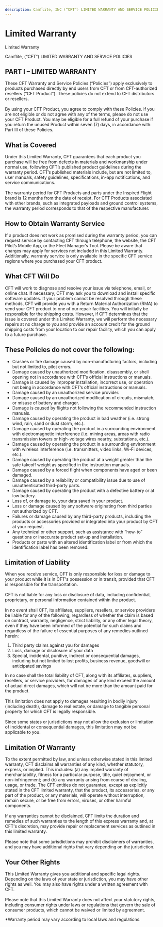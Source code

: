 ```yaml
---
description: Camflite, INC (“CFT”) LIMITED WARRANTY AND SERVICE POLICIES
---
```


# Limited Warranty

Limited Warranty

Camflite, (“CFT”) LIMITED WARRANTY AND SERVICE POLICIES

## PART I – LIMITED WARRANTY

These CFT Warranty and Service Policies (“Policies”) apply exclusively to products purchased directly by end users from CFT or from CFT-authorized resellers (“CFT Product”). These policies do not extend to CFT distributors or resellers.\
\
By using your CFT Product, you agree to comply with these Policies. If you are not eligible or do not agree with any of the terms, please do not use your CFT Product. You may be eligible for a full refund of your purchase if you return the unused Product within seven (7) days, in accordance with Part III of these Policies.

## What is Covered

Under this Limited Warranty, CFT guarantees that each product you purchase will be free from defects in materials and workmanship under normal use, following CFT’s published product guidelines during the warranty period. CFT’s published materials include, but are not limited to, user manuals, safety guidelines, specifications, in-app notifications, and service communications.\
\
The warranty period for CFT Products and parts under the Inspired Flight brand is 12 months from the date of receipt. For CFT Products associated with other brands, such as integrated payloads and ground control systems, the warranty period corresponds to that of the respective manufacturer.

## How to Obtain Warranty Service

If a product does not work as promised during the warranty period, you can request service by contacting CFT through telephone, the website, the CFT Pilot’s Mobile App, or the Fleet Manager’s Tool. Please be aware that charges may apply for services not included in this Limited Warranty. Additionally, warranty service is only available in the specific CFT service regions where you purchased your CFT product.

## What CFT Will Do

CFT will work to diagnose and resolve your issue via telephone, email, or online chat. If necessary, CFT may ask you to download and install specific software updates. If your problem cannot be resolved through these methods, CFT will provide you with a Return Material Authorization (RMA) to send your CFT product to one of our repair facilities. You will initially be responsible for the shipping costs. However, if CFT determines that the issue is covered under this Limited Warranty, we will perform the necessary repairs at no charge to you and provide an account credit for the ground shipping costs from your location to our repair facility, which you can apply to a future purchase.

## These Policies do not cover the following:

* &#x20;Crashes or fire damage caused by non-manufacturing factors, including but not limited to, pilot errors.
* &#x20;Damage caused by unauthorized modification, disassembly, or shell opening not in accordance with CFT’s official instructions or manuals.
* &#x20;Damage is caused by improper installation, incorrect use, or operation not being in accordance with CFT’s official instructions or manuals.
* &#x20;Damage caused by an unauthorized service provider.
* &#x20;Damage caused by an unauthorized modification of circuits, mismatch, or misuse of battery and charger.
* &#x20;Damage is caused by flights not following the recommended instruction manuals.
* &#x20;Damage caused by operating the product in bad weather (i.e. strong wind, rain, sand or dust storm, etc.).
* &#x20;Damage caused by operating the product in a surrounding environment with electromagnetic interference (i.e. mining areas, areas with radio transmission towers or high-voltage wires nearby, substations, etc.).
* &#x20;Damage caused by operating the product in a surrounding environment with wireless interference (i.e. transmitters, video links, Wi-Fi devices, etc.).
* &#x20;Damage caused by operating the product at a weight greater than the safe takeoff weight as specified in the instruction manuals.
* &#x20;Damage caused by a forced flight when components have aged or been damaged.
* &#x20;Damage caused by a reliability or compatibility issue due to use of unauthenticated third-party parts.
* &#x20;Damage caused by operating the product with a defective battery or at low battery.
* &#x20;Loss of, or damage to, your data saved in your product.
* &#x20;Loss or damage caused by any software originating from third parties not authorized by CFT.
* &#x20;Failures or damage caused by any third-party products, including the products or accessories provided or integrated into your product by CFT at your request.
* &#x20;Any technical or other support, such as assistance with “how-to” questions or inaccurate product set-up and installation.
* &#x20;Products or parts with an altered identification label or from which the identification label has been removed.

## Limitation of Liability

When you receive service, CFT is only responsible for loss or damage to your product while it is in CFT's possession or in transit, provided that CFT is responsible for the transportation. \
\
CFT is not liable for any loss or disclosure of data, including confidential, proprietary, or personal information contained within the product. \
\
In no event shall CFT, its affiliates, suppliers, resellers, or service providers be liable for any of the following, regardless of whether the claim is based on contract, warranty, negligence, strict liability, or any other legal theory, even if they have been informed of the potential for such claims and regardless of the failure of essential purposes of any remedies outlined herein:

1. &#x20;Third party claims against you for damages
2. &#x20;Loss, damage or disclosure of your data
3. &#x20;Special, incidental, punitive, indirect or consequential damages, including but not limited to lost profits, business revenue, goodwill or anticipated savings

In no case shall the total liability of CFT, along with its affiliates, suppliers, resellers, or service providers, for damages of any kind exceed the amount of actual direct damages, which will not be more than the amount paid for the product. \
\
This limitation does not apply to damages resulting in bodily injury (including death), damage to real estate, or damage to tangible personal property for which CFT is legally responsible. \
\
Since some states or jurisdictions may not allow the exclusion or limitation of incidental or consequential damages, this limitation may not be applicable to you.

## Limitation Of Warranty

To the extent permitted by law, and unless otherwise stated in this limited warranty, CFT disclaims all warranties of any kind, whether statutory, express, or implied. This includes: (a) any implied warranty of merchantability, fitness for a particular purpose, title, quiet enjoyment, or non-infringement; and (b) any warranty arising from course of dealing, usage, or trade. The CFT entities do not guarantee, except as explicitly stated in the CFT limited warranty, that the product, its accessories, or any part of the product, or any materials, will operate without interruption, remain secure, or be free from errors, viruses, or other harmful components.\
\
If any warranties cannot be disclaimed, CFT limits the duration and remedies of such warranties to the length of this express warranty and, at CFT's discretion, may provide repair or replacement services as outlined in this limited warranty.\
\
Please note that some jurisdictions may prohibit disclaimers of warranties, and you may have additional rights that vary depending on the jurisdiction.

## Your Other Rights

This Limited Warranty gives you additional and specific legal rights. Depending on the laws of your state or jurisdiction, you may have other rights as well. You may also have rights under a written agreement with CFT.\
\
Please note that this Limited Warranty does not affect your statutory rights, including consumer rights under laws or regulations that govern the sale of consumer products, which cannot be waived or limited by agreement.

\*Warranty period may vary according to local laws and regulations.

&#x20;

